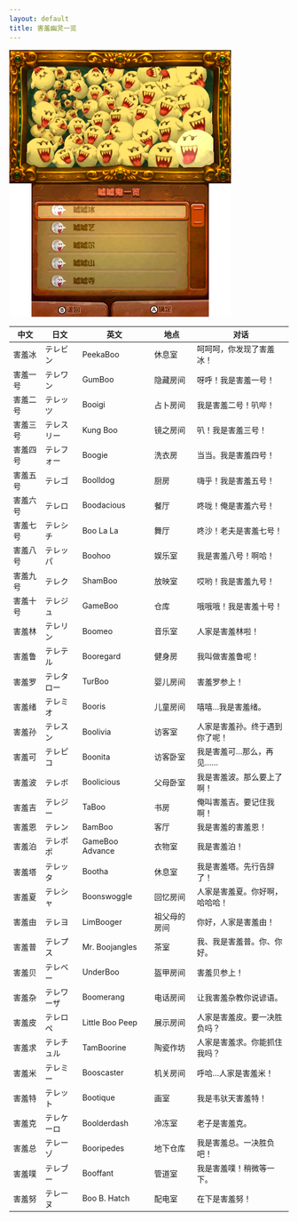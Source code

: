 ```yaml
---
layout: default
title: 害羞幽灵一览
---
```

![全部害羞幽灵](images/boos.png)

| 中文 | 日文 | 英文 | 地点 | 对话 |
| --- | --- | --- | --- | --- |
| 害羞冰 | テレビン | PeekaBoo  | 休息室 | 呵呵呵，你发现了害羞冰！ |
| 害羞一号 | テレワン | GumBoo  | 隐藏房间 | 呀呼！我是害羞一号！ |
| 害羞二号 | テレッツ | Booigi  | 占卜房间 | 我是害羞二号！叭哔！ |
| 害羞三号 | テレスリー | Kung Boo  | 镜之房间 | 叭！我是害羞三号！ |
| 害羞四号 | テレフォー | Boogie  | 洗衣房 | 当当。我是害羞四号！ |
| 害羞五号 | テレゴ | Boolldog  | 厨房 | 嗨乎！我是害羞五号！ |
| 害羞六号 | テレロ | Boodacious  | 餐厅 | 咚咙！俺是害羞六号！ |
| 害羞七号 | テレシチ | Boo La La  | 舞厅 | 咚沙！老夫是害羞七号！ |
| 害羞八号 | テレッパ | Boohoo  | 娱乐室 | 我是害羞八号！啊哈！ |
| 害羞九号 | テレク | ShamBoo  | 放映室 | 哎哟！我是害羞九号！ |
| 害羞十号 | テレジュ | GameBoo  | 仓库 | 哦哦哦！我是害羞十号！ |
| 害羞林 | テレリン | Boomeo  | 音乐室 | 人家是害羞林啦！ |
| 害羞鲁 | テレテル | Booregard  | 健身房 | 我叫做害羞鲁呢！ |
| 害羞罗 | テレタロー | TurBoo  | 婴儿房间 | 害羞罗参上！ |
| 害羞绪 | テレミオ | Booris  | 儿童房间 | 嘻嘻…我是害羞绪。 |
| 害羞孙 | テレスン | Boolivia  | 访客室 | 人家是害羞孙。终于遇到你了呢！ |
| 害羞可 | テレピコ | Boonita  | 访客卧室 | 我是害羞可…那么，再见…… |
| 害羞波 | テレボ | Boolicious  | 父母卧室 | 我是害羞波。那么要上了啊！ |
| 害羞吉 | テレジー | TaBoo  | 书房 | 俺叫害羞吉。要记住我啊！ |
| 害羞恩 | テレン | BamBoo  | 客厅 | 我是害羞的害羞恩！ |
| 害羞泊 | テレポポ | GameBoo Advance  | 衣物室 | 我是害羞泊！ |
| 害羞塔 | テレッタ | Bootha  | 休息室 | 我是害羞塔。先行告辞了！ |
| 害羞夏 | テレシャ | Boonswoggle  | 回忆房间 | 人家是害羞夏。你好啊，哈哈哈！ |
| 害羞由 | テレヨ | LimBooger  | 祖父母的房间 | 你好，人家是害羞由！ |
| 害羞普 | テレプス | Mr. Boojangles  | 茶室 | 我、我是害羞普。你、你好。 |
| 害羞贝 | テレベー | UnderBoo  | 盔甲房间 | 害羞贝参上！ |
| 害羞杂 | テレワーザ | Boomerang  | 电话房间 | 让我害羞杂教你说谚语。 |
| 害羞皮 | テレロペ | Little Boo Peep  | 展示房间 | 人家是害羞皮。要一决胜负吗？ |
| 害羞求 | テレチュル | TamBoorine  | 陶瓷作坊 | 人家是害羞求。你能抓住我吗？ |
| 害羞米 | テレミー | Booscaster  | 机关房间 | 呼哈…人家是害羞米！ |
| 害羞特 | テレット | Bootique  | 画室 | 我是韦驮天害羞特！ |
| 害羞克 | テレケーロ | Boolderdash  | 冷冻室 | 老子是害羞克。 |
| 害羞总 | テレーゾ | Booripedes  | 地下仓库 | 我是害羞总。一决胜负吧！ |
| 害羞噗 | テレブー | Booffant  | 管道室 | 我是害羞噗！稍微等一下。 |
| 害羞努 | テレーヌ | Boo B. Hatch  | 配电室 | 在下是害羞努！ |